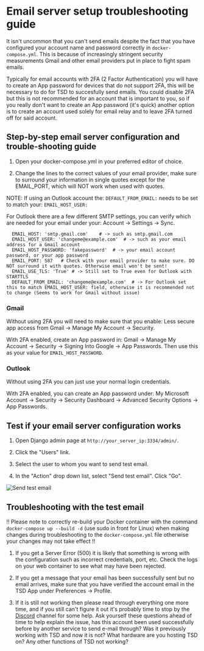 # Email server setup troubleshooting guide

It isn't uncommon that you can't send emails despite the fact that you have configured your account name and password correctly in `docker-compose.yml`. This is because of increasingly stringent security measurements Gmail and other email providers put in place to fight spam emails. 

Typically for email accounts with 2FA (2 Factor Authentication) you will have to create an App password for devices that do not support 2FA, this will be necessary to do for TSD to succesfully send emails. You could disable 2FA but this is not recommended for an account that is important to you, so if you really don't want to create an App password (it's quick) another option is to create an account used solely for email relay and to leave 2FA turned off for said account. 

## Step-by-step email server configuration and trouble-shooting guide

1. Open your docker-compose.yml in your preferred editor of choice.

2. Change the lines to the correct values of your email provider, make sure to surround your information in single quotes except for the EMAIL_PORT, which will NOT work when used with quotes.

NOTE: If using an Outlook account the: `DEFAULT_FROM_EMAIL:` needs to be set to match your: `EMAIL_HOST_USER:`

For Outlook there are a few different SMTP settings, you can verify which are needed for your email under your: Account -> Settings -> Sync.

      
      EMAIL_HOST: 'smtp.gmail.com'    # -> such as smtp.gmail.com
      EMAIL_HOST_USER: 'changeme@example.com'  # -> such as your email address for a Gmail account
      EMAIL_HOST_PASSWORD: 'fakepassword'  # -> your email account password, or your app password
      EMAIL_PORT: 587   # Check with your email provider to make sure. DO NOT surround it with quotes. Otherwise email won't be sent!
      EMAIL_USE_TLS: 'True' # -> Still set to True even for Outlook with STARTTLS
      DEFAULT_FROM_EMAIL: 'changeme@example.com'  # -> For Outlook set this to match EMAIL_HOST_USER: field, otherwise it is recommended not to change (Seems to work for Gmail without issue)
      
### Gmail
Without using 2FA you will need to make sure that you enable: Less secure app access from Gmail -> Manage My Account -> Security.

With 2FA enabled, create an App password in: Gmail -> Manage My Account -> Security -> Signing Into Google -> App Passwords. Then use this as your value for `EMAIL_HOST_PASSWORD`.

### Outlook
Without using 2FA you can just use your normal login credentials.

With 2FA enabled, you can create an App password under: My Microsoft Account -> Security -> Security Dashboard -> Advanced Security Options -> App Passwords.
 
## Test if your email server configuration works

1. Open Django admin page at `http://your_server_ip:3334/admin/`.

2. Click the "Users" link.

3. Select the user to whom you want to send test email.

4. In the "Action" drop down list, select "Send test email". Click "Go".

![Send test email](img/send_test_email.png)

## Troubleshooting with the test email
!! Please note to correctly re-build your Docker container with the command ```docker-compose up --build -d``` (use sudo in front for Linux) when making changes during troubleshooting to the `docker-compose.yml` file otherwise your changes may not take effect !!

1. If you get a Server Error (500) it is likely that something is wrong with the configuration such as incorrect credentials, port, etc. Check the logs on your web container to see what may have been rejected.

2. If you get a message that your email has been successfully sent but no email arrives, make sure that you have verified the account email in the TSD App under Preferences -> Profile.

3. If it is still not working then please read through everything one more time, and if you still can't figure it out it's probably time to stop by the [Discord](https://discord.gg/NcZkQfj) channel for some help. Ask yourself these questions ahead of time to help explain the issue, has this account been used successfully before by another service to send e-mail through? Was it previously working with TSD and now it is not? What hardware are you hosting TSD on? Any other functions of TSD not working?
